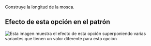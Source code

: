 Construye la longitud de la mosca.

## Efecto de esta opción en el patrón

![Esta imagen muestra el efecto de esta opción superponiendo varias variantes que tienen un valor diferente para esta opción](charlie\_flylength\_sample.svg "Efecto de esta opción en el patrón")
